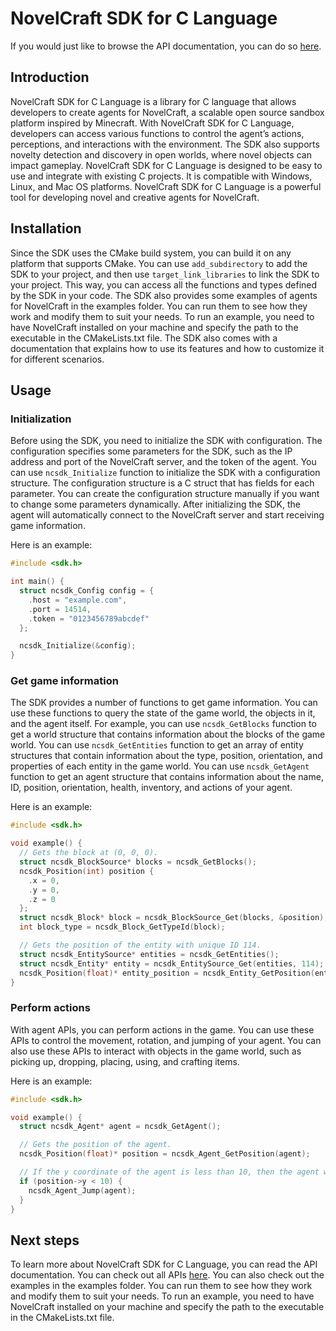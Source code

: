 # NovelCraft SDK for C Language

If you would just like to browse the API documentation, you can do so [here](https://novelcraft.github.io/SDK-C/en/globals_func.html).

## Introduction

NovelCraft SDK for C Language is a library for C language that allows developers to create agents for NovelCraft, a scalable open source sandbox platform inspired by Minecraft. With NovelCraft SDK for C Language, developers can access various functions to control the agent’s actions, perceptions, and interactions with the environment. The SDK also supports novelty detection and discovery in open worlds, where novel objects can impact gameplay. NovelCraft SDK for C Language is designed to be easy to use and integrate with existing C projects. It is compatible with Windows, Linux, and Mac OS platforms. NovelCraft SDK for C Language is a powerful tool for developing novel and creative agents for NovelCraft.

## Installation

Since the SDK uses the CMake build system, you can build it on any platform that supports CMake. You can use `add_subdirectory` to add the SDK to your project, and then use `target_link_libraries` to link the SDK to your project. This way, you can access all the functions and types defined by the SDK in your code. The SDK also provides some examples of agents for NovelCraft in the examples folder. You can run them to see how they work and modify them to suit your needs. To run an example, you need to have NovelCraft installed on your machine and specify the path to the executable in the CMakeLists.txt file. The SDK also comes with a documentation that explains how to use its features and how to customize it for different scenarios.

## Usage

### Initialization

Before using the SDK, you need to initialize the SDK with configuration. The configuration specifies some parameters for the SDK, such as the IP address and port of the NovelCraft server, and the token of the agent. You can use `ncsdk_Initialize` function to initialize the SDK with a configuration structure. The configuration structure is a C struct that has fields for each parameter. You can create the configuration structure manually if you want to change some parameters dynamically. After initializing the SDK, the agent will automatically connect to the NovelCraft server and start receiving game information.

Here is an example:

```c
#include <sdk.h>

int main() {
  struct ncsdk_Config config = {
    .host = "example.com",
    .port = 14514,
    .token = "0123456789abcdef"
  };

  ncsdk_Initialize(&config);
}
```

### Get game information

The SDK provides a number of functions to get game information. You can use these functions to query the state of the game world, the objects in it, and the agent itself. For example, you can use `ncsdk_GetBlocks` function to get a world structure that contains information about the blocks of the game world. You can use `ncsdk_GetEntities` function to get an array of entity structures that contain information about the type, position, orientation, and properties of each entity in the game world. You can use `ncsdk_GetAgent` function to get an agent structure that contains information about the name, ID, position, orientation, health, inventory, and actions of your agent.

Here is an example:

```c
#include <sdk.h>

void example() {
  // Gets the block at (0, 0, 0).
  struct ncsdk_BlockSource* blocks = ncsdk_GetBlocks();
  ncsdk_Position(int) position {
    .x = 0,
    .y = 0,
    .z = 0
  };
  struct ncsdk_Block* block = ncsdk_BlockSource_Get(blocks, &position);
  int block_type = ncsdk_Block_GetTypeId(block);

  // Gets the position of the entity with unique ID 114.
  struct ncsdk_EntitySource* entities = ncsdk_GetEntities();
  struct ncsdk_Entity* entity = ncsdk_EntitySource_Get(entities, 114);
  ncsdk_Position(float)* entity_position = ncsdk_Entity_GetPosition(entity);
}
```

### Perform actions

With agent APIs, you can perform actions in the game. You can use these APIs to control the movement, rotation, and jumping of your agent. You can also use these APIs to interact with objects in the game world, such as picking up, dropping, placing, using, and crafting items.

Here is an example:

```c
#include <sdk.h>

void example() {
  struct ncsdk_Agent* agent = ncsdk_GetAgent();

  // Gets the position of the agent.
  ncsdk_Position(float)* position = ncsdk_Agent_GetPosition(agent);

  // If the y coordinate of the agent is less than 10, then the agent will jump.
  if (position->y < 10) {
    ncsdk_Agent_Jump(agent);
  }
}
```

## Next steps

To learn more about NovelCraft SDK for C Language, you can read the API documentation. You can check out all APIs [here](https://novelcraft.github.io/SDK-C/en/globals_func.html). You can also check out the examples in the examples folder. You can run them to see how they work and modify them to suit your needs. To run an example, you need to have NovelCraft installed on your machine and specify the path to the executable in the CMakeLists.txt file.